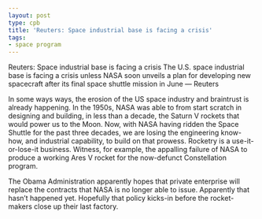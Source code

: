 ```yaml
---
layout: post
type: cpb
title: 'Reuters: Space industrial base is facing a crisis'
tags:
- space program
---
```

Reuters: Space industrial base is facing a crisis
  The U.S. space industrial base is facing a crisis unless NASA soon unveils a plan for developing new spacecraft after its final space shuttle mission in June — Reuters


In some ways ways, the erosion of the US space industry and braintrust is already happening. In the 1950s, NASA was able to from start scratch in designing and building, in less than a decade, the Saturn V rockets that would power us to the Moon. Now, with NASA having ridden the Space Shuttle for the past three decades, we are losing the engineering know-how, and industrial capability, to build on that prowess. Rocketry is a use-it-or-lose-it business. Witness, for example, the appalling failure of NASA to produce a working Ares V rocket for the now-defunct Constellation program.

The Obama Administration apparently hopes that private enterprise will replace the contracts that NASA is no longer able to issue. Apparently that hasn’t happened yet. Hopefully that policy kicks-in before the rocket-makers close up their last factory.
